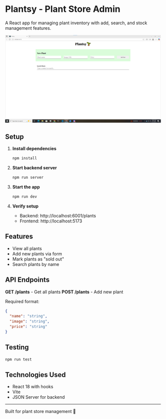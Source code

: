 # Plantsy - Plant Store Admin

A React app for managing plant inventory with add, search, and stock management features.

![alt text](image.png)

## Setup

1. **Install dependencies**
   ```bash
   npm install
   ```

2. **Start backend server**
   ```bash
   npm run server
   ```

3. **Start the app**
   ```bash
   npm run dev
   ```

4. **Verify setup**
   - Backend: http://localhost:6001/plants
   - Frontend: http://localhost:5173

## Features

- View all plants
- Add new plants via form
- Mark plants as "sold out"
- Search plants by name

## API Endpoints

**GET /plants** - Get all plants
**POST /plants** - Add new plant

Required format:
```json
{
  "name": "string",
  "image": "string",
  "price": "string"
}
```

## Testing

```bash
npm run test
```

## Technologies Used

- React 18 with hooks
- Vite
- JSON Server for backend

---

Built for plant store management 🌱